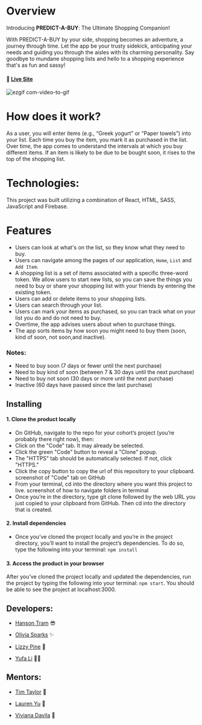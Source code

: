 # Overview

<p>Introducing <b>PREDICT-A-BUY</b>: The Ultimate Shopping Companion!</p>

With PREDICT-A-BUY by your side, shopping becomes an adventure, a journey through time. Let the app be your trusty sidekick, anticipating your needs and guiding you through the aisles with its charming personality. Say goodbye to mundane shopping lists and hello to a shopping experience that's as fun and sassy! 

#### 🔗 [Live Site](https://tcl-61-smart-shopping-list.web.app/)

![ezgif com-video-to-gif](https://github.com/hansontram/predict-a-buy/assets/97640502/39a085cc-a313-4856-89e0-d2f364d42276)


# How does it work?

As a user, you will enter items (e.g., “Greek yogurt” or “Paper towels”) into your list. Each time you buy the item, you mark it as purchased in the list. Over time, the app comes to understand the intervals at which you buy different items. If an item is likely to be due to be bought soon, it rises to the top of the shopping list.

# Technologies:
This project was built utilizing a combination of React, HTML, SASS, JavaScript and Firebase. 

# Features
- Users can look at what's on the list, so they know what they need to buy.
- Users can navigate among the pages of our application, ```Home```, ```List``` and ```Add Item```. 
- A shopping list is a set of items associated with a specific three-word token. We allow users to start new lists, so you can save the things you need to buy or share your shopping list with your friends by entering the existing token. 
- Users can add or delete items to your shopping lists.
- Users can search through your list. 
- Users can mark your items as purchased, so you can track what on your list you do and do not need to buy.
- Overtime, the app advises users about when to purchase things. 
- The app sorts items by how soon you might need to buy them (soon, kind of soon, not soon,and inactive).  

### Notes: 
- Need to buy soon (7 days or fewer until the next purchase)
- Need to buy kind of soon (between 7 & 30 days until the next purchase)
- Need to buy not soon (30 days or more until the next purchase)
- Inactive (60 days have passed since the last purchase)

## Installing

#### 1. Clone the product locally
- On GitHub, navigate to the repo for your cohort’s project (you’re probably there right now), then:
- Click on the "Code" tab. It may already be selected.
- Click the green "Code" button to reveal a "Clone" popup.
- The "HTTPS" tab should be automatically selected. If not, click "HTTPS."
- Click the copy button to copy the url of this repository to your clipboard. screenshot of "Code" tab on GitHub
- From your terminal, cd into the directory where you want this project to live. screenshot of how to navigate folders in terminal
- Once you’re in the directory, type git clone followed by the web URL you just copied to your clipboard from GitHub. Then cd into the directory that is created.

#### 2. Install dependencies
- Once you’ve cloned the project locally and you’re in the project directory, you’ll want to install the project’s dependencies. To do so, type the following into your terminal: ```npm install```

#### 3. Access the product in your browser
After you’ve cloned the project locally and updated the dependencies, run the project by typing the following into your terminal: ```npm start```. You should be able to see the project at localhost:3000.



## Developers:
- [Hanson Tram](https://github.com/hansontram) 😎

- [Olivia Sparks](https://github.com/itsoliviasparks) ✨

- [Lizzy Pine](https://github.com/lizzypine) 🌱

- [Yufa Li](https://github.com/01001101CK) 🧘‍♀️

## Mentors: 
- [Tim Taylor](https://github.com/timothy-taylor) 🔭

- [Lauren Yu](https://github.com/laurenyz) 🐘

- [Viviana Davila](https://github.com/vividavila98) 🌺
